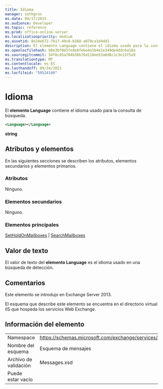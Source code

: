 ```yaml
---
title: Idioma
manager: sethgros
ms.date: 09/17/2015
ms.audience: Developer
ms.topic: reference
ms.prod: office-online-server
ms.localizationpriority: medium
ms.assetid: 8e24e672-7b17-49c8-b368-a078ca1d4dd1
description: El elemento Language contiene el idioma usado para la consulta de búsqueda.
ms.openlocfilehash: b8e3bf0d1fede8febe4a1b4e1e349de4ddc6a18a
ms.sourcegitcommit: 54f6cd5a704b36b76d110ee53a6d6c1c3e15f5a9
ms.translationtype: MT
ms.contentlocale: es-ES
ms.lasthandoff: 09/24/2021
ms.locfileid: "59524108"
---
```

# <a name="language"></a>Idioma

El **elemento Language** contiene el idioma usado para la consulta de búsqueda. 
  
```XML
<Language></Language>
```

 **string**
## <a name="attributes-and-elements"></a>Atributos y elementos

En las siguientes secciones se describen los atributos, elementos secundarios y elementos primarios.
  
### <a name="attributes"></a>Atributos

Ninguno.
  
### <a name="child-elements"></a>Elementos secundarios

Ninguno.
  
### <a name="parent-elements"></a>Elementos principales

[SetHoldOnMailboxes](setholdonmailboxes.md)  |  [SearchMailboxes](searchmailboxes.md)
  
## <a name="text-value"></a>Valor de texto

El valor de texto del **elemento Language** es el idioma usado en una búsqueda de detección. 
  
## <a name="remarks"></a>Comentarios

Este elemento se introdujo en Exchange Server 2013.
  
El esquema que describe este elemento se encuentra en el directorio virtual IIS que hospeda los servicios Web Exchange.
  
## <a name="element-information"></a>Información del elemento

|||
|:-----|:-----|
|Namespace  <br/> |https://schemas.microsoft.com/exchange/services/2006/messages  <br/> |
|Nombre del esquema  <br/> |Esquema de mensajes  <br/> |
|Archivo de validación  <br/> |Messages.xsd  <br/> |
|Puede estar vacío  <br/> ||
   


